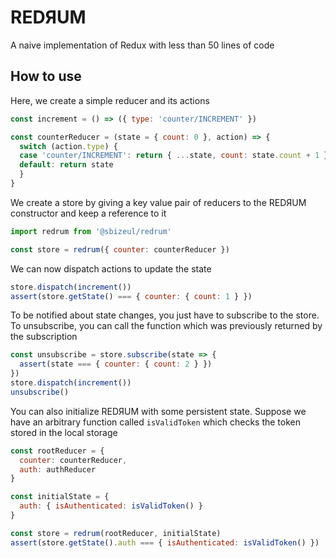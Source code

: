 # REDЯUM
A naive implementation of Redux with less than 50 lines of code

## How to use
Here, we create a simple reducer and its actions
```javascript
const increment = () => ({ type: 'counter/INCREMENT' })

const counterReducer = (state = { count: 0 }, action) => {
  switch (action.type) {
  case 'counter/INCREMENT': return { ...state, count: state.count + 1 }
  default: return state
  }
}
```

We create a store by giving a key value pair of reducers to the REDЯUM constructor and keep a reference to it
```javascript
import redrum from '@sbizeul/redrum'

const store = redrum({ counter: counterReducer })
```

We can now dispatch actions to update the state
```javascript
store.dispatch(increment())
assert(store.getState() === { counter: { count: 1 } })
```

To be notified about state changes, you just have to subscribe to the store.
To unsubscribe, you can call the function which was previously returned by the subscription
```javascript
const unsubscribe = store.subscribe(state => {
  assert(state === { counter: { count: 2 } })
})
store.dispatch(increment())
unsubscribe()
```

You can also initialize REDЯUM with some persistent state.
Suppose we have an arbitrary function called `isValidToken` which checks the token stored in the local storage
```javascript
const rootReducer = {
  counter: counterReducer,
  auth: authReducer
}

const initialState = {
  auth: { isAuthenticated: isValidToken() }
}

const store = redrum(rootReducer, initialState)
assert(store.getState().auth === { isAuthenticated: isValidToken() })
```